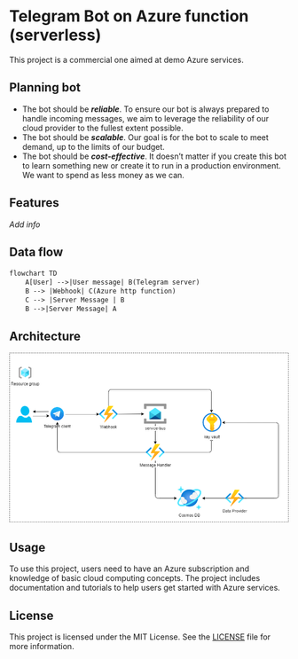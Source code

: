 # Telegram Bot on Azure function (serverless)

This project is a commercial one aimed at demo Azure services.

## Planning bot

+ The bot should be _**reliable**_. To ensure our bot is always prepared to handle incoming messages, we aim to leverage
  the reliability of our cloud provider to the fullest extent possible.
+ The bot should be _**scalable**_. Our goal is for the bot to scale to meet demand, up to the limits of our budget.
+ The bot should be _**cost-effective**_. It doesn’t matter if you create this bot to learn something new or create it
  to run in a production environment. We want to spend as less money as we can.

## Features

_Add info_

## Data flow

```mermaid
flowchart TD
    A[User] -->|User message| B(Telegram server)
    B --> |Webhook| C(Azure http function)
    C --> |Server Message | B
    B -->|Server Message| A
```

## Architecture

![Architecture diagram](./.github/images/architecture-diagram.png)

## Usage

To use this project, users need to have an Azure subscription and knowledge of basic cloud computing concepts. The
project includes documentation and tutorials to help users get started with Azure services.

## License

This project is licensed under the MIT License. See the [LICENSE](./LICENSE) file for more information.